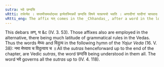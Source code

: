```yaml
---
sutra: भवे छन्दसि
vRtti: तत्रेत्येव । सप्तमीसमर्थाद्भव इत्येतस्मिन्नर्थे छन्दसि विषये यत्प्रत्ययो भवति । अणादीनां घादीनां चापवादः ॥
vRtti_eng: The affix यत् comes in the _Chhandas_, after a word in the locative case in construction, in the sense of 'what stays there.'
---
```

This debars अण्, घ &c (IV. 3. 53). Those affixes also are employed in the alternative, there being much latitude of grammatical rules in the Vedas. Thus the words मेघ्यः and विदुत्य in the following hymn of the _Yajur_ _Veda_ (16. V. 38): नमा मेघ्याय च विदुत्याय च ॥ All the _sutras_ henceforward up to the end of the chapter, are Vedic _sutras_, the word छन्दसि being understood in them all. The word भवे governs all the _sutras_ up to (IV. 4. 118).
